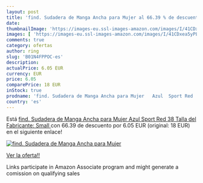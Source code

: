 ```yaml
---
layout: post
title: 'find. Sudadera de Manga Ancha para Mujer al 66.39 % de descuento'
date: 
thumbnailImage: 'https://images-eu.ssl-images-amazon.com/images/I/41CDxea5yPL._SL200_.jpg'
images: [ 'https://images-eu.ssl-images-amazon.com/images/I/41CDxea5yPL._SL200_.jpg' ]
comments: true
category: ofertas
author: ring
slug: 'B01N4FPPOC-es'
description:
actualPrice: 6.05 EUR
currency: EUR
price: 6.05
comparePrice: 18 EUR
inStock: true
prodname: 'find. Sudadera de Manga Ancha para Mujer   Azul  Sport Red   38  Talla del Fabricante: Small '
country: 'es'
---
```


Está [find. Sudadera de Manga Ancha para Mujer   Azul  Sport Red   38  Talla del Fabricante: Small ](https://www.amazon.es/dp/B01N4FPPOC/?tag=tolees-21) con 66.39 de descuento por 6.05 EUR (original: 18 EUR) en el siguiente enlace!

[![find. Sudadera de Manga Ancha para Mujer](https://images-eu.ssl-images-amazon.com/images/I/41CDxea5yPL._SL200_.jpg)](https://www.amazon.es/dp/B01N4FPPOC/?tag=tolees-21)

[Ver la oferta!!](https://www.amazon.es/dp/B01N4FPPOC/?tag=tolees-21)

Links participate in Amazon Associate program and might generate a comission on qualifying sales


